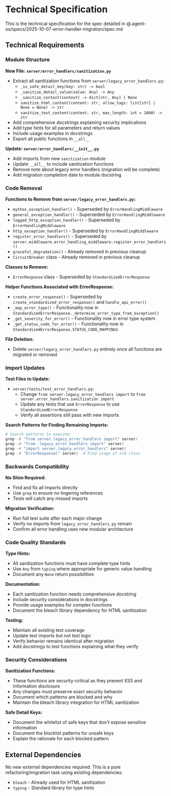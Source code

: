 # Technical Specification

This is the technical specification for the spec detailed in @.agent-os/specs/2025-10-07-error-handler-migration/spec.md

## Technical Requirements

### Module Structure

**New File: `server/error_handlers/sanitization.py`**
- Extract all sanitization functions from `server/legacy_error_handlers.py`:
  - `_is_safe_detail_key(key: str) -> bool`
  - `_sanitize_detail_value(value: Any) -> Any`
  - `_sanitize_context(context) -> dict[str, Any] | None`
  - `sanitize_html_content(content: str, allow_tags: list[str] | None = None) -> str`
  - `sanitize_text_content(content: str, max_length: int = 1000) -> str`
- Add comprehensive docstrings explaining security implications
- Add type hints for all parameters and return values
- Include usage examples in docstrings
- Export all public functions in `__all__`

**Update: `server/error_handlers/__init__.py`**
- Add imports from new `sanitization` module
- Update `__all__` to include sanitization functions
- Remove note about legacy error handlers (migration will be complete)
- Add migration completion date to module docstring

### Code Removal

**Functions to Remove from `server/legacy_error_handlers.py`:**
- `mythos_exception_handler()` - Superseded by `ErrorHandlingMiddleware`
- `general_exception_handler()` - Superseded by `ErrorHandlingMiddleware`
- `logged_http_exception_handler()` - Superseded by `ErrorHandlingMiddleware`
- `http_exception_handler()` - Superseded by `ErrorHandlingMiddleware`
- `register_error_handlers()` - Superseded by `server.middleware.error_handling_middleware.register_error_handlers()`
- `graceful_degradation()` - Already removed in previous cleanup
- `CircuitBreaker` class - Already removed in previous cleanup

**Classes to Remove:**
- `ErrorResponse` class - Superseded by `StandardizedErrorResponse`

**Helper Functions Associated with ErrorResponse:**
- `create_error_response()` - Superseded by `create_standardized_error_response()` and `handle_api_error()`
- `_map_error_type()` - Functionality now in `StandardizedErrorResponse._determine_error_type_from_exception()`
- `_get_severity_for_error()` - Functionality now in error type system
- `_get_status_code_for_error()` - Functionality now in `StandardizedErrorResponse.STATUS_CODE_MAPPINGS`

**File Deletion:**
- Delete `server/legacy_error_handlers.py` entirely once all functions are migrated or removed

### Import Updates

**Test Files to Update:**
- `server/tests/test_error_handlers.py`:
  - Change `from server.legacy_error_handlers import` to `from server.error_handlers.sanitization import`
  - Update any tests that use `ErrorResponse` to use `StandardizedErrorResponse`
  - Verify all assertions still pass with new imports

**Search Patterns for Finding Remaining Imports:**
```python
# Search patterns to execute:
grep -r "from server.legacy_error_handlers import" server/
grep -r "from .legacy_error_handlers import" server/
grep -r "import server.legacy_error_handlers" server/
grep -r "ErrorResponse(" server/  # Find usage of old class
```

### Backwards Compatibility

**No Shim Required:**
- Find and fix all imports directly
- Use `grep` to ensure no lingering references
- Tests will catch any missed imports

**Migration Verification:**
- Run full test suite after each major change
- Verify no imports from `legacy_error_handlers.py` remain
- Confirm all error handling uses new modular architecture

### Code Quality Standards

**Type Hints:**
- All sanitization functions must have complete type hints
- Use `Any` from `typing` where appropriate for generic value handling
- Document any `None` return possibilities

**Documentation:**
- Each sanitization function needs comprehensive docstring
- Include security considerations in docstrings
- Provide usage examples for complex functions
- Document the bleach library dependency for HTML sanitization

**Testing:**
- Maintain all existing test coverage
- Update test imports but not test logic
- Verify behavior remains identical after migration
- Add docstrings to test functions explaining what they verify

### Security Considerations

**Sanitization Functions:**
- These functions are security-critical as they prevent XSS and information disclosure
- Any changes must preserve exact security behavior
- Document which patterns are blocked and why
- Maintain the bleach library integration for HTML sanitization

**Safe Detail Keys:**
- Document the whitelist of safe keys that don't expose sensitive information
- Document the blocklist patterns for unsafe keys
- Explain the rationale for each blocked pattern

## External Dependencies

No new external dependencies required. This is a pure refactoring/migration task using existing dependencies:
- `bleach` - Already used for HTML sanitization
- `typing` - Standard library for type hints
